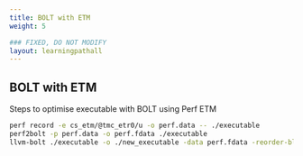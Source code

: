 ```yaml
---
title: BOLT with ETM
weight: 5

### FIXED, DO NOT MODIFY
layout: learningpathall
---
```


## BOLT with ETM

Steps to optimise executable with BOLT using Perf ETM

```bash { target="ubuntu:latest" }
perf record -e cs_etm/@tmc_etr0/u -o perf.data -- ./executable
perf2bolt -p perf.data -o perf.fdata ./executable
llvm-bolt ./executable -o ./new_executable -data perf.fdata -reorder-blocks=ext-tsp -reorder-functions=hfsort -split-functions -split-all-cold -split-eh -dyno-stats
```
